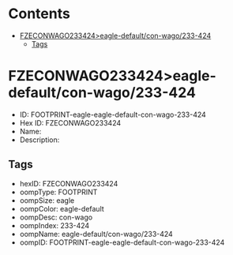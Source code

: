 



Contents
========

* [FZECONWAGO233424>eagle-default/con-wago/233-424](#fzeconwago233424eagle-defaultcon-wago233-424)
	* [Tags](#tags)

# FZECONWAGO233424>eagle-default/con-wago/233-424

- ID: FOOTPRINT-eagle-eagle-default-con-wago-233-424
- Hex ID: FZECONWAGO233424
- Name: 
- Description: 

## Tags

- hexID: FZECONWAGO233424
- oompType: FOOTPRINT
- oompSize: eagle
- oompColor: eagle-default
- oompDesc: con-wago
- oompIndex: 233-424
- oompName: eagle-default/con-wago/233-424
- oompID: FOOTPRINT-eagle-eagle-default-con-wago-233-424
